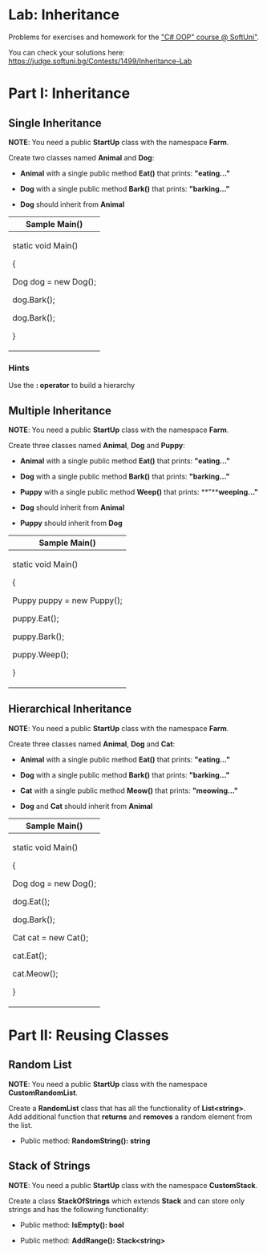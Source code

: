 # Lab: Inheritance

Problems for exercises and homework for the ["C\# OOP" course @
SoftUni"](https://softuni.bg/trainings/2244/csharp-oop-february-2019).

You can check your solutions here:
<https://judge.softuni.bg/Contests/1499/Inheritance-Lab>

# Part I: Inheritance

## Single Inheritance

**NOTE**: You need a public **StartUp** class with the namespace
**Farm**.

Create two classes named **Animal** and **Dog**:

  - **Animal** with a single public method **Eat()** that prints:
    **"eating…"**

  - **Dog** with a single public method **Bark()** that prints:
    **"barking…"**

  - **Dog** should inherit from **Animal**

<table>
<thead>
<tr class="header">
<th><strong>Sample Main()</strong></th>
</tr>
</thead>
<tbody>
<tr class="odd">
<td><p>static void Main()</p>
<p>{</p>
<p>Dog dog = new Dog();</p>
<p>dog.Bark();</p>
<p>dog.Bark();</p>
<p>}</p></td>
</tr>
</tbody>
</table>

### Hints

Use the **: operator** to build a hierarchy

## Multiple Inheritance

**NOTE**: You need a public **StartUp** class with the namespace
**Farm**.

Create three classes named **Animal**, **Dog** and **Puppy**:

  - **Animal** with a single public method **Eat()** that prints:
    **"eating…"**

  - **Dog** with a single public method **Bark()** that prints:
    **"barking…"**

  - **Puppy** with a single public method **Weep()** that prints:
    **"****weeping…"**

  - **Dog** should inherit from **Animal**

  - **Puppy** should inherit from **Dog**

<table>
<thead>
<tr class="header">
<th><strong>Sample Main()</strong></th>
</tr>
</thead>
<tbody>
<tr class="odd">
<td><p>static void Main()</p>
<p>{</p>
<p>Puppy puppy = new Puppy();</p>
<p>puppy.Eat();</p>
<p>puppy.Bark();</p>
<p>puppy.Weep();</p>
<p>}</p></td>
</tr>
</tbody>
</table>

## Hierarchical Inheritance

**NOTE**: You need a public **StartUp** class with the namespace
**Farm**.

Create three classes named **Animal**, **Dog** and **Cat**:

  - **Animal** with a single public method **Eat()** that prints:
    **"eating…"**

  - **Dog** with a single public method **Bark()** that prints:
    **"barking…"**

  - **Cat** with a single public method **Meow()** that prints:
    **"meowing…"**

  - **Dog** and **Cat** should inherit from **Animal**

<table>
<thead>
<tr class="header">
<th><strong>Sample Main()</strong></th>
</tr>
</thead>
<tbody>
<tr class="odd">
<td><p>static void Main()</p>
<p>{</p>
<p>Dog dog = new Dog();</p>
<p>dog.Eat();</p>
<p>dog.Bark();</p>
<p>Cat cat = new Cat();</p>
<p>cat.Eat();</p>
<p>cat.Meow();</p>
<p>}</p></td>
</tr>
</tbody>
</table>

# Part II: Reusing Classes

## Random List

**NOTE**: You need a public **StartUp** class with the namespace
**CustomRandomList**.

Create a **RandomList** class that has all the functionality of
**List\<string\>**. Add additional function that **returns** and
**removes** a random element from the list.

  - Public method: **RandomString(): string**

## Stack of Strings

**NOTE**: You need a public **StartUp** class with the namespace
**CustomStack**.

Create a class **StackOfStrings** which extends **Stack** and can store
only strings and has the following functionality:

  - Public method: **IsEmpty(): bool**

  - Public method: **AddRange(): Stack\<string\>**
